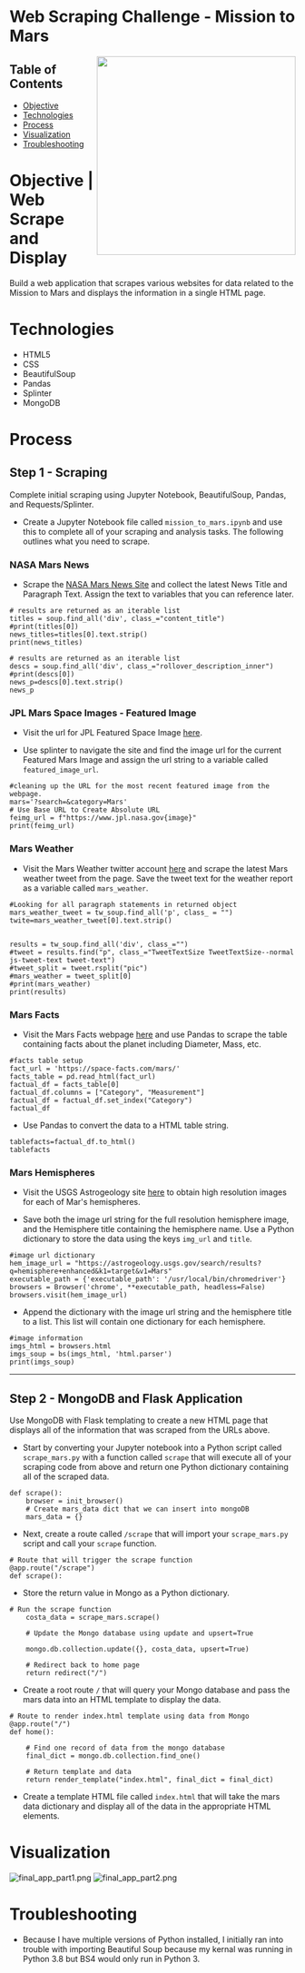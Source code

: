 # Web Scraping Challenge - Mission to Mars

<img src="mission_to_mars/Images/mission_to_mars.png" width=350 align=right>

## Table of Contents
* [Objective](#Objective)
* [Technologies](#Technologies)
* [Process](#Technologies)
* [Visualization](#Visualization)
* [Troubleshooting](#Troubleshooting)

# Objective | Web Scrape and Display
Build a web application that scrapes various websites for data related to the Mission to Mars and displays the information in a single HTML page.

# Technologies
* HTML5             
* CSS           
* BeautifulSoup
* Pandas            
* Splinter      
* MongoDB

# Process

## Step 1 - Scraping
Complete initial scraping using Jupyter Notebook, BeautifulSoup, Pandas, and Requests/Splinter.

* Create a Jupyter Notebook file called `mission_to_mars.ipynb` and use this to complete all of your scraping and analysis tasks. The following outlines what you need to scrape.

### NASA Mars News

* Scrape the [NASA Mars News Site](https://mars.nasa.gov/news/) and collect the latest News Title and Paragraph Text. Assign the text to variables that you can reference later.

```
# results are returned as an iterable list
titles = soup.find_all('div', class_="content_title")
#print(titles[0])
news_titles=titles[0].text.strip()
print(news_titles)
```
```
# results are returned as an iterable list
descs = soup.find_all('div', class_="rollover_description_inner")
#print(descs[0])
news_p=descs[0].text.strip()
news_p
```

### JPL Mars Space Images - Featured Image

* Visit the url for JPL Featured Space Image [here](https://www.jpl.nasa.gov/spaceimages/?search=&category=Mars).

* Use splinter to navigate the site and find the image url for the current Featured Mars Image and assign the url string to a variable called `featured_image_url`.

```
#cleaning up the URL for the most recent featured image from the webpage.
mars='?search=&category=Mars'
# Use Base URL to Create Absolute URL
feimg_url = f"https://www.jpl.nasa.gov{image}"
print(feimg_url)
```

### Mars Weather

* Visit the Mars Weather twitter account [here](https://twitter.com/marswxreport?lang=en) and scrape the latest Mars weather tweet from the page. Save the tweet text for the weather report as a variable called `mars_weather`.

```
#Looking for all paragraph statements in returned object
mars_weather_tweet = tw_soup.find_all('p', class_ = "")
twite=mars_weather_tweet[0].text.strip()


results = tw_soup.find_all('div', class_="")
#tweet = results.find("p", class_="TweetTextSize TweetTextSize--normal js-tweet-text tweet-text")
#tweet_split = tweet.rsplit("pic")
#mars_weather = tweet_split[0]
#print(mars_weather)
print(results)
```

### Mars Facts

* Visit the Mars Facts webpage [here](https://space-facts.com/mars/) and use Pandas to scrape the table containing facts about the planet including Diameter, Mass, etc.
```
#facts table setup
fact_url = 'https://space-facts.com/mars/'
facts_table = pd.read_html(fact_url)
factual_df = facts_table[0]
factual_df.columns = ["Category", "Measurement"]
factual_df = factual_df.set_index("Category")
factual_df
```
* Use Pandas to convert the data to a HTML table string.

```
tablefacts=factual_df.to_html()
tablefacts
```

### Mars Hemispheres

* Visit the USGS Astrogeology site [here](https://astrogeology.usgs.gov/search/results?q=hemisphere+enhanced&k1=target&v1=Mars) to obtain high resolution images for each of Mar's hemispheres.

* Save both the image url string for the full resolution hemisphere image, and the Hemisphere title containing the hemisphere name. Use a Python dictionary to store the data using the keys `img_url` and `title`.
```
#image url dictionary
hem_image_url = "https://astrogeology.usgs.gov/search/results?q=hemisphere+enhanced&k1=target&v1=Mars"
executable_path = {'executable_path': '/usr/local/bin/chromedriver'}
browsers = Browser('chrome', **executable_path, headless=False)
browsers.visit(hem_image_url)
```

* Append the dictionary with the image url string and the hemisphere title to a list. This list will contain one dictionary for each hemisphere.

```
#image information
imgs_html = browsers.html
imgs_soup = bs(imgs_html, 'html.parser')
print(imgs_soup)
```

- - -

## Step 2 - MongoDB and Flask Application

Use MongoDB with Flask templating to create a new HTML page that displays all of the information that was scraped from the URLs above.

* Start by converting your Jupyter notebook into a Python script called `scrape_mars.py` with a function called `scrape` that will execute all of your scraping code from above and return one Python dictionary containing all of the scraped data.
```
def scrape():
    browser = init_browser()
    # Create mars_data dict that we can insert into mongoDB
    mars_data = {}
```

* Next, create a route called `/scrape` that will import your `scrape_mars.py` script and call your `scrape` function.

```
# Route that will trigger the scrape function
@app.route("/scrape")
def scrape():
```
* Store the return value in Mongo as a Python dictionary.
```
# Run the scrape function
    costa_data = scrape_mars.scrape()

    # Update the Mongo database using update and upsert=True
   
    mongo.db.collection.update({}, costa_data, upsert=True)

    # Redirect back to home page
    return redirect("/")
```

* Create a root route `/` that will query your Mongo database and pass the mars data into an HTML template to display the data.
```
# Route to render index.html template using data from Mongo
@app.route("/")
def home():

    # Find one record of data from the mongo database
    final_dict = mongo.db.collection.find_one()

    # Return template and data
    return render_template("index.html", final_dict = final_dict)
```

* Create a template HTML file called `index.html` that will take the mars data dictionary and display all of the data in the appropriate HTML elements. 

# Visualization

![final_app_part1.png](mission_to_mars/Images/final_app_part1.png)
![final_app_part2.png](mission_to_mars/Images/final_app_part2.png)

# Troubleshooting
 
* Because I have multiple versions of Python installed, I initially ran into trouble with importing Beautiful Soup because my kernal was running in Python 3.8 but BS4 would only run in Python 3.
